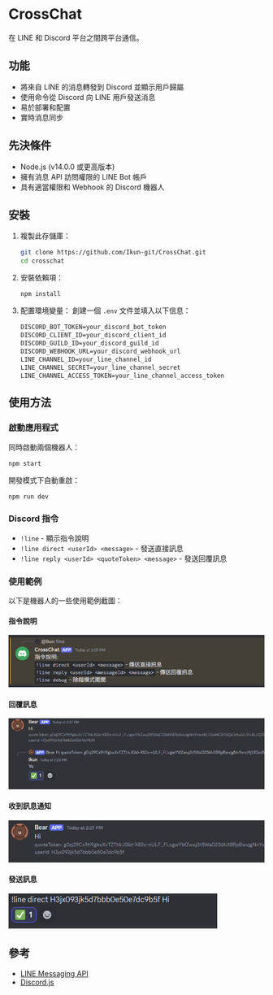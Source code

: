 # CrossChat

在 LINE 和 Discord 平台之間跨平台通信。

## 功能

- 將來自 LINE 的消息轉發到 Discord 並顯示用戶歸屬
- 使用命令從 Discord 向 LINE 用戶發送消息
- 易於部署和配置
- 實時消息同步

## 先決條件

- Node.js (v14.0.0 或更高版本)
- 擁有消息 API 訪問權限的 LINE Bot 帳戶
- 具有適當權限和 Webhook 的 Discord 機器人

## 安裝

1. 複製此存儲庫：
    ```bash
    git clone https://github.com/Ikun-git/CrossChat.git
    cd crosschat
    ```

2. 安裝依賴項：
    ```bash
    npm install
    ```

3. 配置環境變量：
    創建一個 `.env` 文件並填入以下信息：
    ```env
    DISCORD_BOT_TOKEN=your_discord_bot_token
    DISCORD_CLIENT_ID=your_discord_client_id
    DISCORD_GUILD_ID=your_discord_guild_id
    DISCORD_WEBHOOK_URL=your_discord_webhook_url
    LINE_CHANNEL_ID=your_line_channel_id
    LINE_CHANNEL_SECRET=your_line_channel_secret
    LINE_CHANNEL_ACCESS_TOKEN=your_line_channel_access_token
    ```

## 使用方法

### 啟動應用程式

同時啟動兩個機器人：
```bash
npm start
```

開發模式下自動重啟：
```bash
npm run dev
```

### Discord 指令

- `!line` - 顯示指令說明
- `!line direct <userId> <message>` - 發送直接訊息
- `!line reply <userId> <quoteToken> <message>` - 發送回覆訊息

### 使用範例

以下是機器人的一些使用範例截圖：

#### 指令說明
![指令說明範例](ExampleHelp.png)

#### 回覆訊息
![回覆訊息範例](ExampleReply.png)

#### 收到訊息通知
![收到訊息範例](ExampleGotMessage.png)

#### 發送訊息
![發送訊息範例](ExampleDirectSend.png)

## 參考

- [LINE Messaging API](https://developers.line.biz/en/docs/messaging-api/)
- [Discord.js](https://discord.js.org/)
